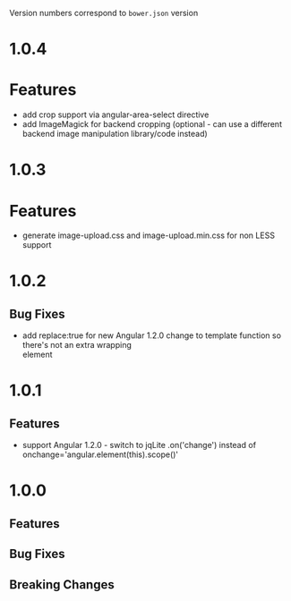 Version numbers correspond to `bower.json` version

# 1.0.4
# Features
- add crop support via angular-area-select directive
- add ImageMagick for backend cropping (optional - can use a different backend image manipulation library/code instead)


# 1.0.3
# Features
- generate image-upload.css and image-upload.min.css for non LESS support


# 1.0.2
## Bug Fixes
- add replace:true for new Angular 1.2.0 change to template function so there's not an extra wrapping <div> element


# 1.0.1
## Features
- support Angular 1.2.0 - switch to jqLite .on('change') instead of onchange='angular.element(this).scope()'


# 1.0.0

## Features

## Bug Fixes

## Breaking Changes